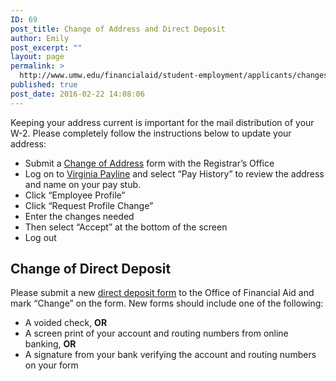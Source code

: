 ```yaml
---
ID: 69
post_title: Change of Address and Direct Deposit
author: Emily
post_excerpt: ""
layout: page
permalink: >
  http://www.umw.edu/financialaid/student-employment/applicants/changes/
published: true
post_date: 2016-02-22 14:08:06
---
```

Keeping your address current is important for the mail distribution of your W-2. Please completely follow the instructions below to update your address:
<ul>
 	<li>Submit a <a href="http://academics.umw.edu/registrar/forms/">Change of Address</a> form with the Registrar’s Office</li>
 	<li>Log on to <a href="http://payline.doa.virginia.gov/">Virginia Payline</a> and select “Pay History” to review the address and name on your pay stub.</li>
 	<li>Click “Employee Profile”</li>
 	<li>Click “Request Profile Change”</li>
 	<li>Enter the changes needed</li>
 	<li>Then select “Accept” at the bottom of the screen</li>
 	<li>Log out</li>
</ul>
<h2>Change of Direct Deposit</h2>
Please submit a new <a href="https://mailumw.sharepoint.com/sites/Staff-FN-TESS-FSTrain/Shared%20Documents/Forms/AllItems.aspx?id=%2Fsites%2FStaff%2DFN%2DTESS%2DFSTrain%2FShared%20Documents%2FDirectDepositAuthorization%208%2E2019%2Epdf&amp;parent=%2Fsites%2FStaff%2DFN%2DTESS%2DFSTrain%2FShared%20Documents" target="_blank" rel="noopener noreferrer">direct deposit form</a> to the Office of Financial Aid and mark “Change” on the form. New forms should include one of the following:
<ul>
 	<li>A voided check, <strong>OR</strong></li>
 	<li>A screen print of your account and routing numbers from online banking, <strong>OR</strong></li>
 	<li>A signature from your bank verifying the account and routing numbers on your form</li>
</ul>